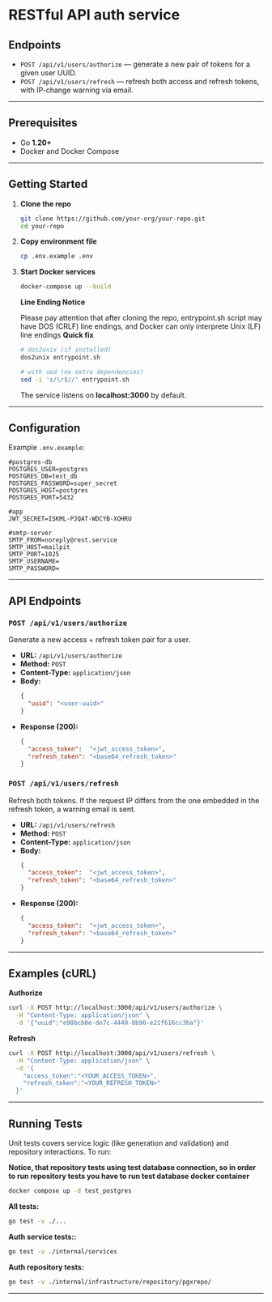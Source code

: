# RESTful API auth service

## Endpoints

- `POST /api/v1/users/authorize` — generate a new pair of tokens for a given user UUID.
- `POST /api/v1/users/refresh`   — refresh both access and refresh tokens, with IP-change warning via email.

---

## Prerequisites

- Go **1.20+**
- Docker and Docker Compose

---

## Getting Started

1. **Clone the repo**
   ```bash
   git clone https://github.com/your-org/your-repo.git
   cd your-repo
   ```
   
2. **Copy environment file**
   ```bash
   cp .env.example .env
   ```

3. **Start Docker services**
   ```bash
   docker-compose up --build
   ```
   
   **Line Ending Notice**
   
   Please pay attention that after cloning the repo, entrypoint.sh script may have DOS (CRLF) line endings, and Docker can only interprete Unix (LF) line endings
   **Quick fix**
   ```bash
   # dos2unix (if installed)
   dos2unix entrypoint.sh

   # with sed (no extra dependencies)
   sed -i 's/\r$//' entrypoint.sh
   ```
   
  
   The service listens on **localhost:3000** by default.

---

## Configuration

Example `.env.example`:

```dotenv
#postgres-db
POSTGRES_USER=postgres
POSTGRES_DB=test_db
POSTGRES_PASSWORD=super_secret
POSTGRES_HOST=postgres
POSTGRES_PORT=5432

#app
JWT_SECRET=ISKML-PJQAT-WDCYB-XOHRU

#smtp-server
SMTP_FROM=noreply@rest.service
SMTP_HOST=mailpit
SMTP_PORT=1025
SMTP_USERNAME=
SMTP_PASSWORD=
```

---

## API Endpoints

### `POST /api/v1/users/authorize`
Generate a new access + refresh token pair for a user.

- **URL:** `/api/v1/users/authorize`
- **Method:** `POST`
- **Content-Type:** `application/json`
- **Body:**
  ```json
  {
    "uuid": "<user-uuid>"
  }
  ```
- **Response (200):**
  ```json
  {
    "access_token":  "<jwt_access_token>",
    "refresh_token": "<base64_refresh_token>"
  }
  ```

### `POST /api/v1/users/refresh`
Refresh both tokens. If the request IP differs from the one embedded in the refresh token, a warning email is sent.

- **URL:** `/api/v1/users/refresh`
- **Method:** `POST`
- **Content-Type:** `application/json`
- **Body:**
  ```json
  {
    "access_token":  "<jwt_access_token>",
    "refresh_token": "<base64_refresh_token>"
  }
  ```
- **Response (200):**
  ```json
  {
    "access_token":  "<jwt_access_token>",
    "refresh_token": "<base64_refresh_token>"
  }
---

## Examples (cURL)

**Authorize**
```bash
curl -X POST http://localhost:3000/api/v1/users/authorize \
  -H "Content-Type: application/json" \
  -d '{"uuid":"e98bcb0e-de7c-4440-8b96-e21f616cc3ba"}'
```

**Refresh**
```bash
curl -X POST http://localhost:3000/api/v1/users/refresh \
  -H "Content-Type: application/json" \
  -d '{
    "access_token":"<YOUR_ACCESS_TOKEN>",
    "refresh_token":"<YOUR_REFRESH_TOKEN>"
  }'
```

---

## Running Tests

Unit tests covers service logic (like generation and validation) and repository interactions. To run:

**Notice, that repository tests using test database connection, so in order to run repository tests you have to run test database docker container**
```bash
docker compose up -d test_postgres
```

**All tests:**
```bash
go test -v ./...
```
**Auth service tests::**
```bash
go test -v ./internal/services
```
**Auth repository tests:**
```bash
go test -v ./internal/infrastructure/repository/pgxrepo/
```
---

